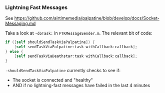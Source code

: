### Lightning Fast Messages

See https://github.com/airtimemedia/palpatine/blob/develop/docs/Socket-Messaging.md

Take a look at `-doTask:` in `PTKMessageSender.m`. The relevant bit of code:

```objective-c
if ([self shouldSendTaskViaPalpatine]) {
    [self sendTaskViaPalpatine:task withCallback:callback];
} else {
    [self sendTaskViaDeathstar:task withCallback:callback];
}
```

`-shouldSendTaskViaPalpatine` currently checks to see if:
- The socket is connected and "healthy"
- AND if no lightning-fast messages have failed in the last 4 minutes

